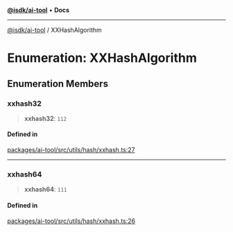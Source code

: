 [**@isdk/ai-tool**](../README.md) • **Docs**

***

[@isdk/ai-tool](../globals.md) / XXHashAlgorithm

# Enumeration: XXHashAlgorithm

## Enumeration Members

### xxhash32

> **xxhash32**: `112`

#### Defined in

[packages/ai-tool/src/utils/hash/xxhash.ts:27](https://github.com/isdk/ai-tool.js/blob/fe6b47f429fb128627d2210e367fa914b891d314/src/utils/hash/xxhash.ts#L27)

***

### xxhash64

> **xxhash64**: `111`

#### Defined in

[packages/ai-tool/src/utils/hash/xxhash.ts:26](https://github.com/isdk/ai-tool.js/blob/fe6b47f429fb128627d2210e367fa914b891d314/src/utils/hash/xxhash.ts#L26)

